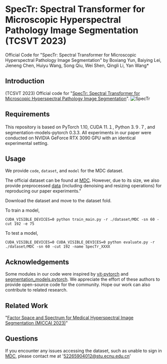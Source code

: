 # SpecTr: Spectral Transformer for Microscopic Hyperspectral Pathology Image Segmentation (TCSVT 2023)

Official Code for "SpecTr: Spectral Transformer for Microscopic Hyperspectral Pathology Image Segmentation"
by Boxiang Yun, Baiying Lei, Jieneng Chen, Huiyu Wang, Song Qiu, Wei Shen, Qingli Li, Yan Wang*

## Introduction
(TCSVT 2023) Official code for "[SpecTr: Spectral Transformer for Microscopic Hyperspectral Pathology Image Segmentation](https://ieeexplore.ieee.org/abstract/document/10288474)".
![SpecTr](https://github.com/DeepMed-Lab-ECNU/SpecTr/assets/36001411/38346e9e-bf97-441f-a099-b3b4f729b584)


## Requirements
This repository is based on PyTorch 1.10, CUDA 11.１, Python 3.９.７, and segmentation-models-pytorch 0.3.3. All experiments in our paper were conducted on NVIDIA GeForce RTX 3090 GPU with an identical experimental setting.

## Usage
We provide `code`, `dataset`, and `model` for the MDC dataset.

The official dataset can be found at [MDC](http://bio-hsi.ecnu.edu.cn/). However, due to its size, we also provide preprocessed [data](https://www.kaggle.com/datasets/hfutybx/mhsi-choledoch-dataset-preprocessed-dataset) (including denoising and resizing operations) for reproducing our paper experiments." 

Download the dataset and move to the dataset fold.

To train a model,
```
CUDA_VISIBLE_DEVICES=0 python train_main.py -r ./dataset/MDC -sn 60 -cut 192 -e 75
```

To test a model,
```
CUDA_VISIBLE_DEVICES=0 CUDA_VISIBLE_DEVICES=0 python evaluate.py -r ./dataset/MDC -sn 60 -cut 192 -name SpecTr_XXXX
```

## Acknowledgements
Some modules in our code were inspired by [vit-pytorch](https://github.com/lucidrains/vit-pytorch) and [segmentation_models.pytorch](https://github.com/qubvel/segmentation_models.pytorch). We appreciate the effort of these authors to provide open-source code for the community. Hope our work can also contribute to related research.

## Related Work
"[Factor Space and Spectrum for Medical Hyperspectral Image Segmentation (MICCAI 2023)](https://link.springer.com/chapter/10.1007/978-3-031-43901-8_15)"

## Questions
If you encounter any issues accessing the dataset, such as unable to sign in [MDC](http://bio-hsi.ecnu.edu.cn/), please contact me at '52265904012@stu.ecnu.edu.cn'
